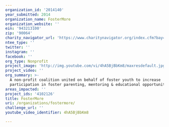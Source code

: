 ```yaml
---
organization_id: '2014140'
year_submitted: 2014
organization_name: FosterMore
organization_website: ''
ein: '943213100'
zip: '90064'
charity_navigator_url: 'https://www.charitynavigator.org/index.cfm?bay=search.profile&ein=943213100'
ntee_type: ''
twitter: ''
instagram: ''
facebook: ''
org_type: Nonprofit
project_image: 'http://img.youtube.com/vi/4hA5BjBbKm8/maxresdefault.jpg'
project_video: ''
org_summary: >-
  A non-profit coalition united on behalf of foster youth to increase
  participation in foster parenting, mentoring & educational opportunities
areas_impacted: ''
project_ids: '4102126'
title: FosterMore
uri: /organizations/fostermore/
challenge_url: ''
youtube_video_identifier: 4hA5BjBbKm8

---
```

